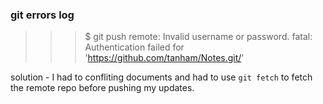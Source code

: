 ### git errors log 

>>> $ git push 
>>> remote: Invalid username or password.
>>> fatal: Authentication failed for 'https://github.com/tanham/Notes.git/'

solution - I had to confliting documents and had to use `git fetch` to fetch the remote repo before pushing my updates. 

